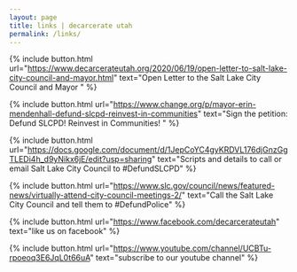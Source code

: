 ```yaml
---
layout: page
title: links | decarcerate utah
permalink: /links/
---
```


<div class="links">
  
 {% include button.html url="https://www.decarcerateutah.org/2020/06/19/open-letter-to-salt-lake-city-council-and-mayor.html" text="Open Letter to the Salt Lake City Council and Mayor
" %} 
 
 {% include button.html url="https://www.change.org/p/mayor-erin-mendenhall-defund-slcpd-reinvest-in-communities" text="Sign the petition: Defund SLCPD! Reinvest in Communities!
" %}
  
  {% include button.html url="https://docs.google.com/document/d/1JepCoYC4gyKRDVL176djGnzGgTLEDi4h_d9yNikx6jE/edit?usp=sharing" text="Scripts and details to call or email Salt Lake City Council to #DefundSLCPD" %}
  
{% include button.html url="https://www.slc.gov/council/news/featured-news/virtually-attend-city-council-meetings-2/" text="Call the Salt Lake City Council and tell them to #DefundPolice" %}

{% include button.html url="https://www.facebook.com/decarcerateutah" text="like us on facebook" %}

{% include button.html url="https://www.youtube.com/channel/UCBTu-rpoeoq3E6JqL0t66uA" text="subscribe to our youtube channel" %}

</div>
